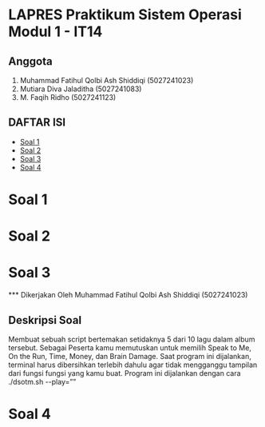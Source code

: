 # LAPRES Praktikum Sistem Operasi Modul 1 - IT14

## Anggota
1. Muhammad Fatihul Qolbi Ash Shiddiqi (5027241023)
2. Mutiara Diva Jaladitha (5027241083)
3. M. Faqih Ridho (5027241123)

## DAFTAR ISI
- [Soal 1](#soal-1)
- [Soal 2](#soal-2)
- [Soal 3](#soal-3)
- [Soal 4](#soal-4)

# Soal 1


# Soal 2


# Soal 3

*** Dikerjakan Oleh Muhammad Fatihul Qolbi Ash Shiddiqi (5027241023)

## Deskripsi Soal 

Membuat sebuah script bertemakan setidaknya 5 dari 10 lagu dalam album tersebut. Sebagai Peserta kamu memutuskan untuk memilih Speak to Me, On the Run, Time, Money, dan Brain Damage. Saat program ini dijalankan, terminal harus dibersihkan terlebih dahulu agar tidak mengganggu tampilan dari fungsi fungsi yang kamu buat. Program ini dijalankan dengan cara ./dsotm.sh --play=”<Track>” 



# Soal 4
